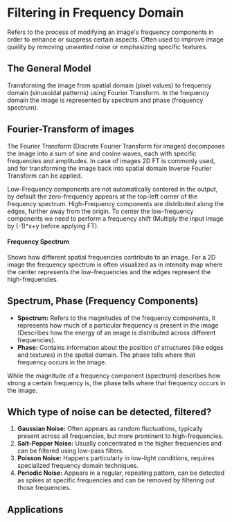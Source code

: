 # Filtering in Frequency Domain
Refers to the process of modifying an image's frequency components in order to enhance or suppress certain aspects. Often used to improve image quality by removing unwanted noise or emphasizing specific features.

## The General Model
Transforming the image from spatial domain (pixel values) to frequency domain (sinusoidal patterns) using Fourier Transform. In the frequency domain the image is represented by spectrum and phase (frequency spectrum).

## Fourier-Transform of images
The Fourier Transform (Discrete Fourier Transform for images) decomposes the image into a sum of sine and cosine waves, each with specific frequencies and amplitudes. In case of images 2D FT is commonly used, and for transforming the image back into spatial domain Inverse Fourier Transform can be applied.

Low-Frequency components are not automatically centered in the output, by default the zero-frequency appears at the top-left corner of the frequency spectrum. High-Frequency components are distributed along the edges, further away from the origin. To center the low-frequency components we need to perform a frequency shift (Multiply the input image by (-1)^x+y before applying FT).

#### Frequency Spectrum
Shows how different spatial frequencies contribute to an image. For a 2D image the frequency spectrum is often visualized as in intensity map where the center represents the low-frequencies and the edges represent the high-frequencies.

## Spectrum, Phase (Frequency Components)
- **Spectrum:** Refers to the magnitudes of the frequency components, it represents how much of a particular frequency is present in the image (Describes how the energy of an image is distributed across different frequencies).
- **Phase:** Contains information about the position of structures (like edges and textures) in the spatial domain. The phase tells where that frequency occurs in the image.

While the magnitude of a frequency component (spectrum) describes how strong a certain frequency is, the phase tells where that frequency occurs in the image.

## Which type of noise can be detected, filtered?

1. **Gaussian Noise:** Often appears as random fluctuations, typically present across all frequencies, but more prominent to high-frequencies.
2. **Salt-Pepper Noise:** Usually concentrated in the higher frequencies and can be filtered using low-pass filters.
3. **Poisson Noise:** Happens particularly in low-light conditions, requires specialized frequency domain techniques.
4. **Periodic Noise:** Appears in a regular, repeating pattern, can be detected as spikes at specific frequencies and can be removed by filtering out those frequencies.

## Applications
